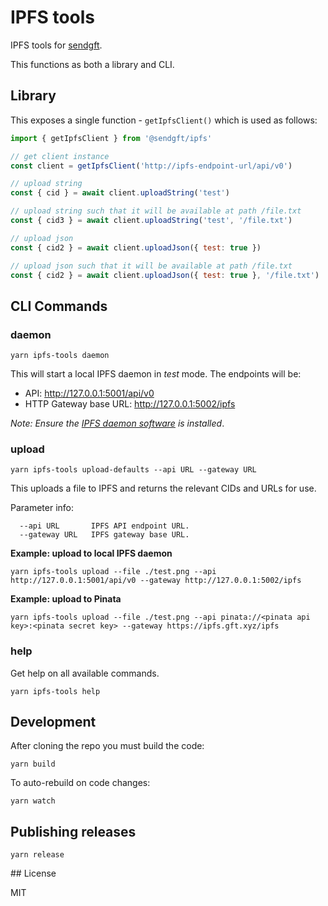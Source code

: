 # IPFS tools

IPFS tools for [sendgft](https://github.com/sendgft).

This functions as both a library and CLI.


## Library

This exposes a single function - `getIpfsClient()` which is used as follows:

```js
import { getIpfsClient } from '@sendgft/ipfs'

// get client instance
const client = getIpfsClient('http://ipfs-endpoint-url/api/v0')

// upload string
const { cid } = await client.uploadString('test')

// upload string such that it will be available at path /file.txt
const { cid3 } = await client.uploadString('test', '/file.txt')

// upload json
const { cid2 } = await client.uploadJson({ test: true })

// upload json such that it will be available at path /file.txt
const { cid2 } = await client.uploadJson({ test: true }, '/file.txt')
```

## CLI Commands

### daemon

```
yarn ipfs-tools daemon
```

This will start a local IPFS daemon in *test* mode. The endpoints will be:

* API: http://127.0.0.1:5001/api/v0
* HTTP Gateway base URL: http://127.0.0.1:5002/ipfs

_Note: Ensure the [IPFS daemon software](https://ipfs.io/) is installed_.

### upload

```
yarn ipfs-tools upload-defaults --api URL --gateway URL
```

This uploads a file to IPFS and returns the relevant CIDs and URLs for use.

Parameter info:

```
  --api URL       IPFS API endpoint URL. 
  --gateway URL   IPFS gateway base URL. 
```

**Example: upload to local IPFS daemon**

```shell
yarn ipfs-tools upload --file ./test.png --api http://127.0.0.1:5001/api/v0 --gateway http://127.0.0.1:5002/ipfs
```

**Example: upload to Pinata**

```shell
yarn ipfs-tools upload --file ./test.png --api pinata://<pinata api key>:<pinata secret key> --gateway https://ipfs.gft.xyz/ipfs
```


### help

Get help on all available commands.

```
yarn ipfs-tools help
```


## Development

After cloning the repo you must build the code:

```shell
yarn build
```

To auto-rebuild on code changes:

```shell
yarn watch
```

## Publishing releases

```shell
yarn release
```

## License

MIT